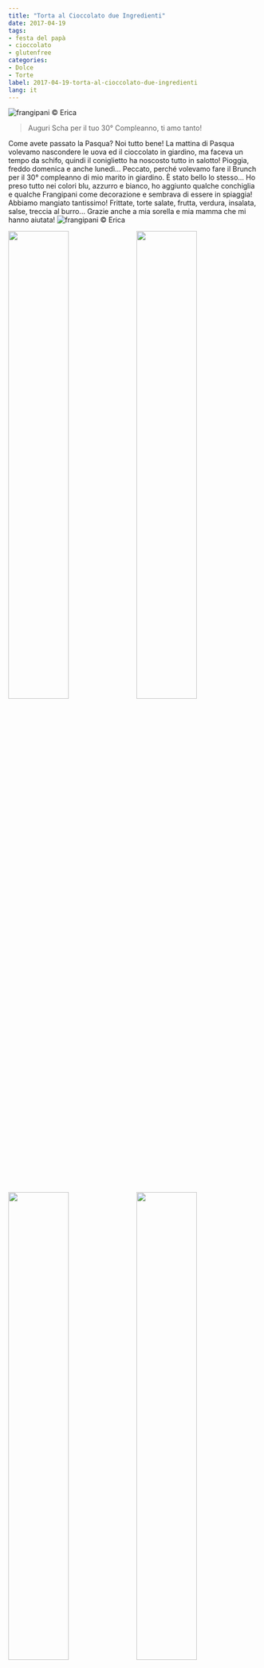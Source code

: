 ```yaml
---
title: "Torta al Cioccolato due Ingredienti"
date: 2017-04-19
tags:
- festa del papà
- cioccolato
- glutenfree
categories:
- Dolce
- Torte
label: 2017-04-19-torta-al-cioccolato-due-ingredienti
lang: it
---
```

![](../2017-04-19-torta-al-cioccolato-due-ingredienti/header.jpg "frangipani © Erica")

> Auguri Scha per il tuo 30° Compleanno, ti amo tanto!

Come avete passato la Pasqua? Noi tutto bene! La mattina di Pasqua volevamo nascondere le uova ed il cioccolato in giardino, ma faceva un tempo da schifo, quindi il coniglietto ha noscosto tutto in salotto! Pioggia, freddo domenica e anche lunedì... Peccato, perché volevamo fare il Brunch per il 30° compleanno di mio marito in giardino. È stato bello lo stesso... Ho preso tutto nei colori blu, azzurro e bianco, ho aggiunto qualche conchiglia e qualche Frangipani come decorazione e sembrava di essere in spiaggia! Abbiamo mangiato tantissimo! Frittate, torte salate, frutta, verdura, insalata, salse, treccia al burro... Grazie anche a mia sorella e mia mamma che mi hanno aiutata!
![](../2017-04-19-torta-al-cioccolato-due-ingredienti/brunch1.jpg "frangipani © Erica")


<p>
  <div style="width: 100%; margin-bottom: 0">
    <img style="float: left; width: 49%; margin-right: 1%" src="../2017-04-19-torta-al-cioccolato-due-ingredienti/brunch2.jpg" alt="" title="frangipani © Erica" />
    <img style="float: left; width: 49%; margin-left: 1%" src="../2017-04-19-torta-al-cioccolato-due-ingredienti/brunch3.jpg" alt="" title="frangipani © Erica" />
    <div style="clear: both"></div>
  </div>
</p>

<p>
  <div style="width: 100%">
    <img style="float: left; width: 49%; margin-right: 1%" src="../2017-04-19-torta-al-cioccolato-due-ingredienti/brunch4.jpg" alt="" title="frangipani © Erica" />
    <img style="float: left; width: 49%; margin-left: 1%" src="../2017-04-19-torta-al-cioccolato-due-ingredienti/brunch5.jpg" alt="" title="frangipani © Erica" />
    <div style="clear: both"></div>
  </div>
</p>

E finalmente sono riuscita a fare la Fluffosa al Limone, era talmente alta che ho dovuto mettere tre bicchieri sotto i piedini, altrimenti la torta toccava... Una nuvola al limone!
![](../2017-04-19-torta-al-cioccolato-due-ingredienti/fluffosa.jpg "frangipani © Erica")

Ma torniamo a parlare di questa torta al cioccolato... Si avete letto bene, questa torta è fatta con soli due ingredienti: il cioccolato e le uova! La ricetta l'ho vista in TV ed è di "Sweet & Easy, Enie backt". Non so voi, ma noi abbiamo ricevuto un sacco di cioccolato... Una parte la congelo per avere sempre del cioccolato in casa per le torte o i muffin ed il resto cerco di smaltirlo così, con le torte al cioccolato. Questa è geniale perché si prepara in un attimo! La torta si sicoglie in bocca... come mangiare del cioccolato morbido, cremoso! Dunque, il cioccolato migliore per questa torta sarebbe quello fondente di buona qualità, ma spesso a Pasqua riceviamo il cioccolato al latte. Viene buona anche col cioccolato al latte, solo un po' dolce. Volendo potete mischiare quello al latte con quello fondente... Questa torta si mantiene anche fino a 4 giorni se chiusa bene. Ecco qui, la mia prima proposta per smaltire un po' di cioccolato, prossima settimana ve ne propongo un'altra... Poi però mi dedico finalmente al rabarbaro! Non vedo l'ora...

<div id="wrapper" style="text-align: center">
  <div id="yourdiv" style="display: inline-block;">
    <div class="ingredients">
      <div class="ingredients-title">Ingredienti</div>
      <table>
        <tbody>
          <tr>          
            <td>250gr</td>
            <td>cioccolato fondente</td>
          </tr>
          <tr>
            <td>3</td>
            <td>uova</td>
          </tr>
        </tbody>
      </table>
      <br></br>
      <i class="pull-right" style="font-size: 80%;">per uno stampo da 20cm</i>
    </div>
  </div>
</div>


<h3>
  <font color="grey">
    <i class="fa-solid fa-gears"></i>
  </font> Preparazione
</h3>

Fate sciogliere a Bagnomaria il cioccolato, poi fatelo raffreddare per qualche minuto. Separate le uova e montate a neve gli albumi con un pizzico di sale. A questo punto aggiungete i tuorli nel cioccolato e mescolate. Il composto diventerà bello denso. Adesso aggiungete piano piano anche gli albumi mescolando con un movimento dall'alto verso il basso. Versate il composto in una teglia da 20cm precedentemente imburrata ed infarinata con del cacao amaro.
![](../2017-04-19-torta-al-cioccolato-due-ingredienti/teglia.jpg "frangipani © Erica")

Infornate la torta nel forno preriscaldato a 170°C statico per 30-40min. Fatela raffreddare e prima di servirla, spolveratela con dello zucchero a velo o con del cacao amaro.
![](../2017-04-19-torta-al-cioccolato-due-ingredienti/risultato1.jpg "frangipani © Erica")

![](../2017-04-19-torta-al-cioccolato-due-ingredienti/risultato2.jpg "frangipani © Erica")

![](../2017-04-19-torta-al-cioccolato-due-ingredienti/risultato3.jpg "frangipani © Erica")

![](../2017-04-19-torta-al-cioccolato-due-ingredienti/risultato4.jpg "frangipani © Erica")


<h4>Buon appetito
  <font color="red">
    <i class="fa-regular fa-face-smile"></i>
  </font>
</h4>
